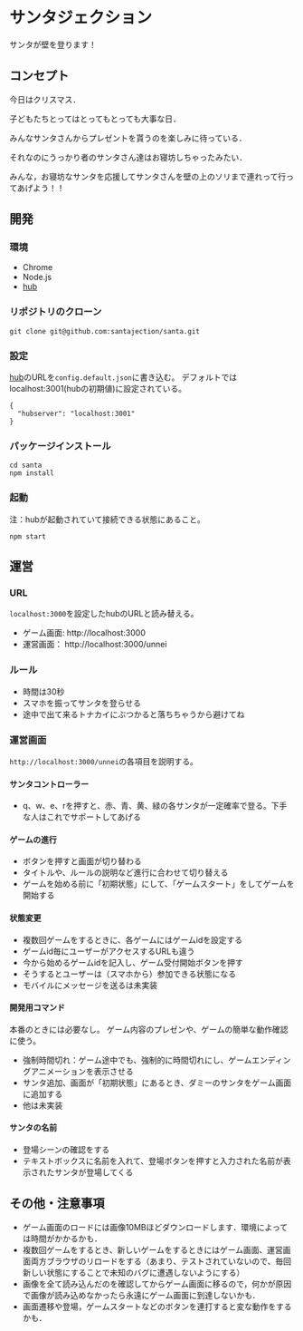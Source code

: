 # サンタジェクション
サンタが壁を登ります！

## コンセプト
今日はクリスマス．

子どもたちとってはとってもとっても大事な日．

みんなサンタさんからプレゼントを貰うのを楽しみに待っている．

それなのにうっかり者のサンタさん達はお寝坊しちゃったみたい．

みんな，お寝坊なサンタを応援してサンタさんを壁の上のソリまで連れって行ってあげよう！！

## 開発

### 環境
- Chrome
- Node.js
- [hub](https://github.com/santajection/hub)

### リポジトリのクローン

```
git clone git@github.com:santajection/santa.git
```

### 設定
[hub](https://github.com/santajection/hub)のURLを`config.default.json`に書き込む。
デフォルトではlocalhost:3001(hubの初期値)に設定されている。
```
{
  "hubserver": "localhost:3001"
}
```

### パッケージインストール

```
cd santa
npm install
```

 ### 起動
注：hubが起動されていて接続できる状態にあること。
```
npm start
```

## 運営
### URL
`localhost:3000`を設定したhubのURLと読み替える。
- ゲーム画面: http://localhost:3000
- 運営画面： http://localhost:3000/unnei

### ルール
- 時間は30秒
- スマホを振ってサンタを登らせる
- 途中で出て来るトナカイにぶつかると落ちちゃうから避けてね

### 運営画面
`http://localhost:3000/unnei`の各項目を説明する。

#### サンタコントローラー
- q、w、e、rを押すと、赤、青、黄、緑の各サンタが一定確率で登る。下手な人はこれでサポートしてあげる

#### ゲームの進行
- ボタンを押すと画面が切り替わる
- タイトルや、ルールの説明など進行に合わせて切り替える
- ゲームを始める前に「初期状態」にして、「ゲームスタート」をしてゲームを開始する

#### 状態変更
- 複数回ゲームをするときに、各ゲームにはゲームidを設定する
- ゲームid毎にユーザーがアクセスするURLも違う
- 今から始めるゲームidを記入し、ゲーム受付開始ボタンを押す
- そうするとユーザーは（スマホから）参加できる状態になる
- モバイルにメッセージを送るは未実装

#### 開発用コマンド
本番のときには必要なし。
ゲーム内容のプレゼンや、ゲームの簡単な動作確認に使う。

- 強制時間切れ：ゲーム途中でも、強制的に時間切れにし、ゲームエンディングアニメーションを表示させる
- サンタ追加、画面が「初期状態」にあるとき、ダミーのサンタをゲーム画面に追加する
- 他は未実装

#### サンタの名前
- 登場シーンの確認をする
- テキストボックスに名前を入れて、登場ボタンを押すと入力された名前が表示されたサンタが登場してくる

## その他・注意事項
- ゲーム画面のロードには画像10MBほどダウンロードします．環境によっては時間がかかるかも．
- 複数回ゲームをするとき、新しいゲームをするときにはゲーム画面、運営画面両方ブラウザのリロードをする（あまり、テストされていないので、毎回新しい状態にすることで未知のバグに遭遇しないようにする）
- 画像を全て読み込んだのを確認してからゲーム画面に移るので，何かが原因で画像が読み込めなかったら永遠にゲーム画面に到達しないかも．
- 画面遷移や登場，ゲームスタートなどのボタンを連打すると変な動作をするかも．
